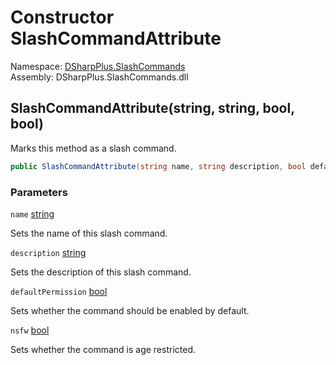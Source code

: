 # Constructor SlashCommandAttribute

Namespace: [DSharpPlus.SlashCommands](DSharpPlus.SlashCommands.md)  
Assembly: DSharpPlus.SlashCommands.dll

## <a id="DSharpPlus_SlashCommands_SlashCommandAttribute__ctor_System_String_System_String_System_Boolean_System_Boolean_"></a>SlashCommandAttribute\(string, string, bool, bool\)

Marks this method as a slash command.

```csharp
public SlashCommandAttribute(string name, string description, bool defaultPermission = true, bool nsfw = false)
```

### Parameters

`name` [string](https://learn.microsoft.com/dotnet/api/system.string)

Sets the name of this slash command.

`description` [string](https://learn.microsoft.com/dotnet/api/system.string)

Sets the description of this slash command.

`defaultPermission` [bool](https://learn.microsoft.com/dotnet/api/system.boolean)

Sets whether the command should be enabled by default.

`nsfw` [bool](https://learn.microsoft.com/dotnet/api/system.boolean)

Sets whether the command is age restricted.

